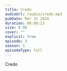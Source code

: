 ```yaml
---
title: Credo
audioUrl: /audio/credo.mp3
pubDate: Mar 31 2024
duration: 00:00:13
size: 0.96
cover: ""
explicit: true
episode: 3
season: 1
episodeType: full
---
```

Credo